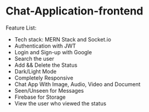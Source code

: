 # Chat-Application-frontend
Feature List:

-   Tech stack: MERN Stack and Socket.io 
-   Authentication with JWT
-   Login and Sign-up with Google
-   Search the user
-   Add && Delete the Status
-   Dark/Light Mode
-   Completely Responsive
-   Chat App With Image, Audio, Video and Document
-   Seen/Unseen for Messages
-   Firebase for Storage
-   View the user who viewed the status
